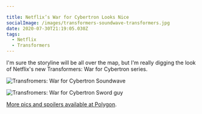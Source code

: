 ```yaml
---

title: Netflix’s War for Cybertron Looks Nice
socialImage: /images/transformers-soundwave-transformers.jpg
date: 2020-07-30T21:19:05.030Z
tags:
  - Netflix
  - Transformers
---
```

I'm sure the storyline will be all over the map, but I'm really digging the look of Netflix's new Transformers: War for Cybertron series.

![Transfromers: War for Cybertron Soundwave](/images/transformers-soundwave-transformers.jpg)

![Transfromers: War for Cybertron Sword guy](/images/transformers-sword-guy.jpg)

[More pics and spoilers available at Polygon](https://www.polygon.com/animation-cartoons/21347569/transformers-war-for-cybertron-siege-cameos-characters-easter-eggs-autobots-decepticon).